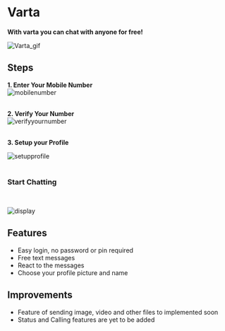 # Varta

**With varta you can chat with anyone for free!** 

![Varta_gif](https://user-images.githubusercontent.com/97940574/178461798-cb69a78b-6930-4c48-b777-7e816f98fa95.gif)

## Steps

**1. Enter Your Mobile Number**
<br/>
![mobilenumber](https://user-images.githubusercontent.com/97940574/178466969-9e88469a-8653-4feb-9205-8606cbd18820.png)
<br/><br/>

**2. Verify Your Number**
<br/>
![verifyyournumber](https://user-images.githubusercontent.com/97940574/178467910-b4788221-0312-4191-8a34-2c1518ba5397.png)
<br/><br/>

**3. Setup your Profile**
<br/>

![setupprofile](https://user-images.githubusercontent.com/97940574/178468219-fd27c6e7-9c90-4337-a34f-d53791f9d906.png)
<br/><br/>

### Start Chatting
<br/>

![display](https://user-images.githubusercontent.com/97940574/178468620-70bd4012-1ab4-461e-beaf-f9ea2d52f25f.png)

## Features
- Easy login, no password or pin required
- Free text messages 
- React to the messages
- Choose your profile picture and name


## Improvements
- Feature of sending image, video and other files to implemented soon
- Status and Calling features are yet to be added
